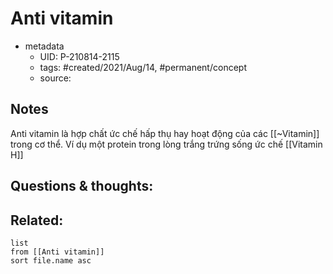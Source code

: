 # Anti vitamin

- metadata
	- UID: P-210814-2115
	- tags: #created/2021/Aug/14, #permanent/concept 
	- source: 

## Notes
Anti vitamin là hợp chất ức chế hấp thụ hay hoạt động của các [[~Vitamin]] trong cơ thể.
Ví dụ một protein trong lòng trắng trứng sống ức chế [[Vitamin H]]
## Questions & thoughts:


## Related:
```dataview
list
from [[Anti vitamin]]
sort file.name asc
```